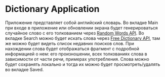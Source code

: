 # Dictionary Application

Приложение представляет собой английский словарь.
Во вкладке Main при входе в приложение или обновлении экрана будет генерироваться случайное слово с его толкованием через [Random Words API](https://github.com/mcnaveen/Random-Words-API). Во вкладке Search можно будет искать слова через [Free Dictionary API](https://dictionaryapi.dev/), там же можно будет видеть список недавних поисков слов. При нахождении слова будет отображаться фрагмент с подробной информацией о нем: его произношении, всех толкованиях слова в зависимости от части речи, примерах употребления. Слова можно будет сохранять локально и тогда их можно будет просмотреть/удалять во вкладке Saved.
